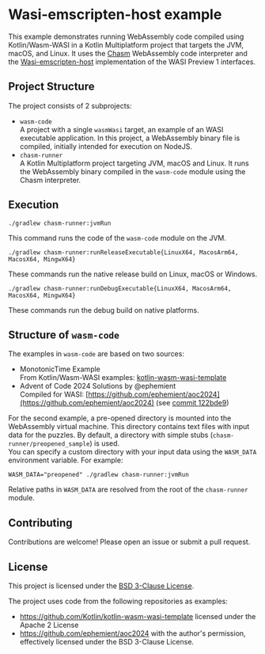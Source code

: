# Wasi-emscripten-host example

This example demonstrates running WebAssembly code compiled using Kotlin/Wasm-WASI in a 
Kotlin Multiplatform project that targets the JVM, macOS, and Linux. It uses the [Chasm] WebAssembly code interpreter
and the [Wasi-emscripten-host] implementation of the WASI Preview 1 interfaces.

## Project Structure

The project consists of 2 subprojects:

- `wasm-code`  
   A project with a single `wasmWasi` target, an example of an WASI executable application. In this project, 
   a WebAssembly binary file is compiled, initially intended for execution on NodeJS.
- `chasm-runner`  
   A Kotlin Multiplatform project targeting JVM, macOS and Linux. It runs the WebAssembly binary
   compiled in the `wasm-code` module using the Chasm interpreter.

## Execution

```shell
./gradlew chasm-runner:jvmRun
```

This command runs the code of the `wasm-code` module on the JVM.


```shell
./gradlew chasm-runner:runReleaseExecutable{LinuxX64, MacosArm64, MacosX64, MingwX64}
```

These commands run the native release build on Linux, macOS or Windows.

```shell
./gradlew chasm-runner:runDebugExecutable{LinuxX64, MacosArm64, MacosX64, MingwX64}
```

These commands run the debug build on native platforms.

## Structure of `wasm-code` 

The examples in `wasm-code` are based on two sources:

- MonotonicTime Example  
  From Kotlin/Wasm-WASI examples: [kotlin-wasm-wasi-template]
- Advent of Code 2024 Solutions by @ephemient  
  Compiled for WASI: [https://github.com/ephemient/aoc2024](https://github.com/ephemient/aoc2024) (see [commit 122bde9])

For the second example, a pre-opened directory is mounted into the WebAssembly virtual machine.
This directory contains text files with input data for the puzzles.
By default, a directory with simple stubs (`chasm-runner/preopened_sample`) is used.  
You can specify a custom directory with your input data using the `WASM_DATA` environment variable. For example:

```shell
WASM_DATA="preopened" ./gradlew chasm-runner:jvmRun
```

Relative paths in `WASM_DATA` are resolved from the root of the `chasm-runner` module.

## Contributing

Contributions are welcome! Please open an issue or submit a pull request.

## License

This project is licensed under the [BSD 3-Clause License](http://opensource.org/licenses/BSD-3-Clause).

The project uses code from the following repositories as examples:

- https://github.com/Kotlin/kotlin-wasm-wasi-template licensed under the Apache 2 License
- https://github.com/ephemient/aoc2024 with the author's permission, effectively licensed under the BSD 3-Clause License.

[Chasm]: https://github.com/CharlieTap/chasm
[Wasi-emscripten-host]: https://weh.released.at
[kotlin-wasm-wasi-template]: https://github.com/Kotlin/kotlin-wasm-wasi-template/blob/094ba26f4cd8cbed94d050de542ce0edb656aa04/src/wasmWasiMain/kotlin/MonotonicTime.kt
[commit 122bde9]: https://github.com/ephemient/aoc2024/commit/122bde9e77aed9d4087879468d7d8383bb9695f4#diff-d8ba3833d85cbaefe35ca5626212e163d4333e10f3f512392e47e1a970345469R17
